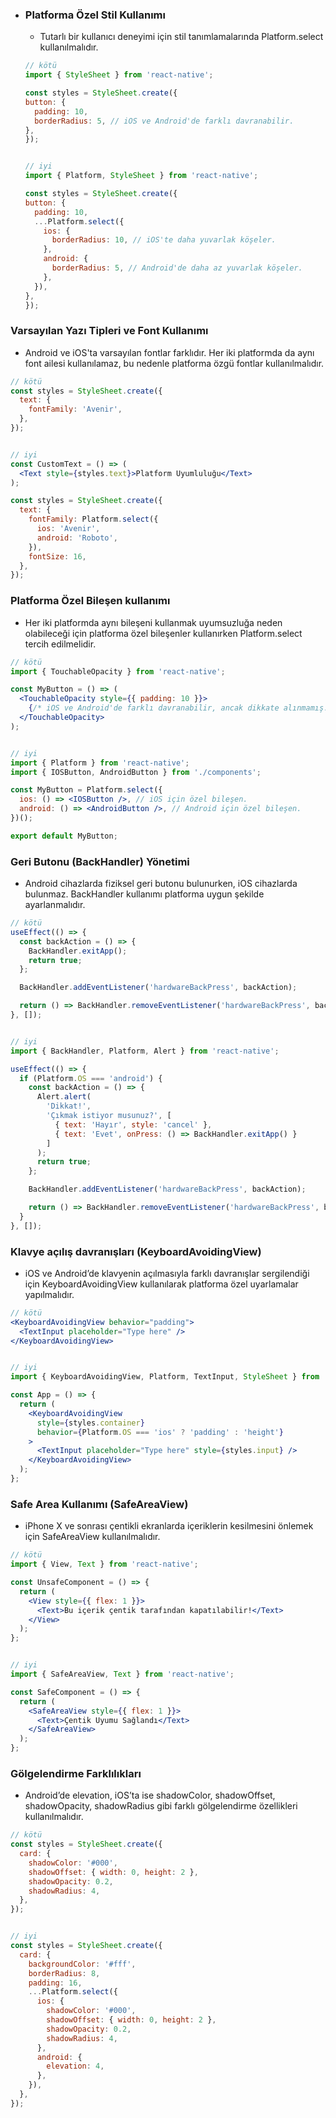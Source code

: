- ### Platforma Özel Stil Kullanımı
    * Tutarlı bir kullanıcı deneyimi için stil tanımlamalarında Platform.select kullanılmalıdır.
    ```jsx
  // kötü
  import { StyleSheet } from 'react-native';

  const styles = StyleSheet.create({
    button: {
      padding: 10,
      borderRadius: 5, // iOS ve Android'de farklı davranabilir.
    },
  });


  // iyi
  import { Platform, StyleSheet } from 'react-native';

  const styles = StyleSheet.create({
    button: {
      padding: 10,
      ...Platform.select({
        ios: {
          borderRadius: 10, // iOS'te daha yuvarlak köşeler.
        },
        android: {
          borderRadius: 5, // Android'de daha az yuvarlak köşeler.
        },
      }),
    },
  });

    ```

### Varsayılan Yazı Tipleri ve Font Kullanımı
* Android ve iOS'ta varsayılan fontlar farklıdır. Her iki platformda da aynı font ailesi kullanılamaz, bu nedenle platforma özgü fontlar kullanılmalıdır.
```jsx
// kötü
const styles = StyleSheet.create({
  text: {
    fontFamily: 'Avenir',
  },
});


// iyi
const CustomText = () => (
  <Text style={styles.text}>Platform Uyumluluğu</Text>
);

const styles = StyleSheet.create({
  text: {
    fontFamily: Platform.select({
      ios: 'Avenir',
      android: 'Roboto',
    }),
    fontSize: 16,
  },
});

```

### Platforma Özel Bileşen kullanımı
* Her iki platformda aynı bileşeni kullanmak uyumsuzluğa neden olabileceği için platforma özel bileşenler kullanırken Platform.select tercih edilmelidir.
```jsx
// kötü
import { TouchableOpacity } from 'react-native';

const MyButton = () => (
  <TouchableOpacity style={{ padding: 10 }}>
    {/* iOS ve Android'de farklı davranabilir, ancak dikkate alınmamış. */}
  </TouchableOpacity>
);


// iyi
import { Platform } from 'react-native';
import { IOSButton, AndroidButton } from './components';

const MyButton = Platform.select({
  ios: () => <IOSButton />, // iOS için özel bileşen.
  android: () => <AndroidButton />, // Android için özel bileşen.
})();

export default MyButton;

```


### Geri Butonu (BackHandler) Yönetimi
* Android cihazlarda fiziksel geri butonu bulunurken, iOS cihazlarda bulunmaz. BackHandler kullanımı platforma uygun şekilde ayarlanmalıdır.
```jsx
// kötü
useEffect(() => {
  const backAction = () => {
    BackHandler.exitApp();
    return true;
  };

  BackHandler.addEventListener('hardwareBackPress', backAction);

  return () => BackHandler.removeEventListener('hardwareBackPress', backAction);
}, []);


// iyi
import { BackHandler, Platform, Alert } from 'react-native';

useEffect(() => {
  if (Platform.OS === 'android') {
    const backAction = () => {
      Alert.alert(
        'Dikkat!', 
        'Çıkmak istiyor musunuz?', [
          { text: 'Hayır', style: 'cancel' },
          { text: 'Evet', onPress: () => BackHandler.exitApp() }
        ]
      );
      return true;
    };

    BackHandler.addEventListener('hardwareBackPress', backAction);

    return () => BackHandler.removeEventListener('hardwareBackPress', backAction);
  }
}, []);
```


### Klavye açılış davranışları (KeyboardAvoidingView) 
* iOS ve Android’de klavyenin açılmasıyla farklı davranışlar sergilendiği için KeyboardAvoidingView kullanılarak platforma özel uyarlamalar yapılmalıdır.
```jsx
// kötü
<KeyboardAvoidingView behavior="padding">
  <TextInput placeholder="Type here" />
</KeyboardAvoidingView>


// iyi
import { KeyboardAvoidingView, Platform, TextInput, StyleSheet } from 'react-native';

const App = () => {
  return (
    <KeyboardAvoidingView
      style={styles.container}
      behavior={Platform.OS === 'ios' ? 'padding' : 'height'}
    >
      <TextInput placeholder="Type here" style={styles.input} />
    </KeyboardAvoidingView>
  );
};


```
### Safe Area Kullanımı (SafeAreaView)
* iPhone X ve sonrası çentikli ekranlarda içeriklerin kesilmesini önlemek için SafeAreaView kullanılmalıdır.
```jsx
// kötü
import { View, Text } from 'react-native';

const UnsafeComponent = () => {
  return (
    <View style={{ flex: 1 }}>
      <Text>Bu içerik çentik tarafından kapatılabilir!</Text>
    </View>
  );
};


// iyi
import { SafeAreaView, Text } from 'react-native';

const SafeComponent = () => {
  return (
    <SafeAreaView style={{ flex: 1 }}>
      <Text>Çentik Uyumu Sağlandı</Text>
    </SafeAreaView>
  );
};


```

### Gölgelendirme Farklılıkları
* Android’de elevation, iOS’ta ise shadowColor, shadowOffset, shadowOpacity, shadowRadius gibi farklı gölgelendirme özellikleri kullanılmalıdır.
```jsx
// kötü
const styles = StyleSheet.create({
  card: {
    shadowColor: '#000',
    shadowOffset: { width: 0, height: 2 },
    shadowOpacity: 0.2,
    shadowRadius: 4,
  },
});


// iyi
const styles = StyleSheet.create({
  card: {
    backgroundColor: '#fff',
    borderRadius: 8,
    padding: 16,
    ...Platform.select({
      ios: {
        shadowColor: '#000',
        shadowOffset: { width: 0, height: 2 },
        shadowOpacity: 0.2,
        shadowRadius: 4,
      },
      android: {
        elevation: 4,
      },
    }),
  },
});

```


